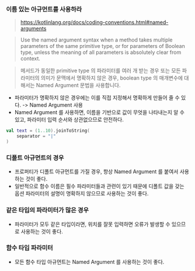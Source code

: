 ### 이름 있는 아규먼트를 사용하라
> https://kotlinlang.org/docs/coding-conventions.html#named-arguments

> Use the named argument syntax when a method takes multiple parameters of the same primitive type, or for parameters of Boolean type, unless the meaning of all parameters is absolutely clear from context.

> 메서드가 동일한 primitive type 의 파라미터를 여러 개 받는 경우 또는 모든 파라미터의 의미가 문맥에서 명확하지 않은 경우, boolean type 의 매개변수에 대해서는 Named Argument 문법을 사용합니다.


* 파라미터가 명확하지 않은 경우에는 이를 직접 지정해서 명확하게 만들어 줄 수 있다. -> Named Argument 사용
* Named Argument 를 사용하면, 이름을 기반으로 값이 무엇을 나타내는지 알 수 있고, 파라미터 입력 순서와 상관없으므로 안전하다.

```kotlin
val text = (1..10).joinToString(
    separator = "|"
)
```

### 디폴트 아규먼트의 경우
* 프로퍼티가 디폴트 아규먼트를 가질 경우, 항상 Named Argument 를 붙여서 사용하는 것이 좋다.
* 일반적으로 함수 이름은 필수 파라미터들과 관련이 있기 때문에 디폴트 값을 갖는 옵션 파라미터의 설명이 명확하지 않으므로 사용하는 것이 좋다.

### 같은 타입의 파라미터가 많은 경우
* 파라미터가 모두 같은 타입이라면, 위치를 잘못 입력하면 오류가 발생할 수 있으므로 사용하는 것이 좋다.

### 함수 타입 파라미터
* 모든 함수 타입 아규먼트는 Named Argument 를 사용하는 것이 좋다.